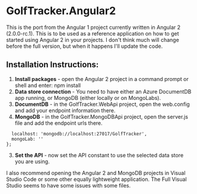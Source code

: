 ﻿# GolfTracker.Angular2
This is the port from the Angular 1 project currently written in Angular 2 (2.0.0-rc.1).  This is to be used as a reference application on how to get started using Angular 2 in your projects.  I don't think much will change before the full version, but when it happens I'll update the code.

## Installation Instructions:
1.  **Install packages** - open the Angular 2 project in a command prompt or shell and enter: npm install
2.  **Data store connection** - You need to have either an Azure DocumentDB app running, or MongoDB (either locally or on MongoLabs).  
  1. **DocumentDB** - in the GolfTracker.WebApi project, open the web.config and add your endpoint information there.
  2. **MongoDB** - in the GolfTracker.MongoDBApi project, open the server.js file and add the endpoint urls there.  
  ```var mongoConnection = {
    localhost: 'mongodb://localhost:27017/GolfTracker',
    mongoLab: ''
  };
  ```
  3. **Set the API** - now set the API constant to use the selected data store you are using.


I also recommend opening the Angular 2 and MongoDB projects in Visual Studio Code or some other equally lightweight application.  The Full Visual Studio seems to have some issues with some files.